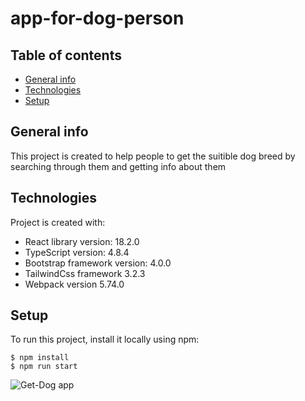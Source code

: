 # app-for-dog-person

## Table of contents
* [General info](#general-info)
* [Technologies](#technologies)
* [Setup](#setup)


## General info
This project is created to help people to get the suitible dog breed by searching through them and getting info about them
	
## Technologies
Project is created with:
* React library version: 18.2.0
* TypeScript version: 4.8.4
* Bootstrap framework version: 4.0.0
* TailwindCss framework 3.2.3
* Webpack version 5.74.0
	
## Setup
To run this project, install it locally using npm:

```
$ npm install
$ npm run start

```

![Get-Dog app](https://user-images.githubusercontent.com/81295000/204146139-ce9e5b2c-7083-413c-b72e-64641cf51281.gif)
